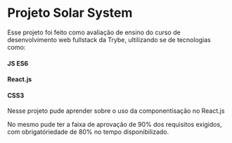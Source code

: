 # Projeto Solar System

Esse projeto foi feito como avaliação de ensino do curso de desenvolvimento web fullstack da Trybe, ultilizando se de tecnologias como:

#### JS ES6
#### React.js
#### CSS3

Nesse projeto pude aprender sobre o uso da componentisação no React.js

No mesmo pude ter a faixa de aprovação de 90% dos requisitos exigidos, com obrigatóriedade de 80% no tempo disponibilizado.